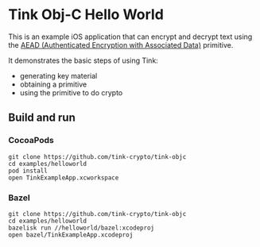 # Tink Obj-C Hello World

This is an example iOS application that can encrypt and decrypt text using
the [AEAD (Authenticated Encryption with Associated
Data)](https://developers.google.com/tink/aead) primitive.

It demonstrates the basic steps of using Tink:

*   generating key material
*   obtaining a primitive
*   using the primitive to do crypto

## Build and run

### CocoaPods

```shell
git clone https://github.com/tink-crypto/tink-objc
cd examples/helloworld
pod install
open TinkExampleApp.xcworkspace
```

### Bazel

```shell
git clone https://github.com/tink-crypto/tink-objc
cd examples/helloworld
bazelisk run //helloworld/bazel:xcodeproj
open bazel/TinkExampleApp.xcodeproj
```
